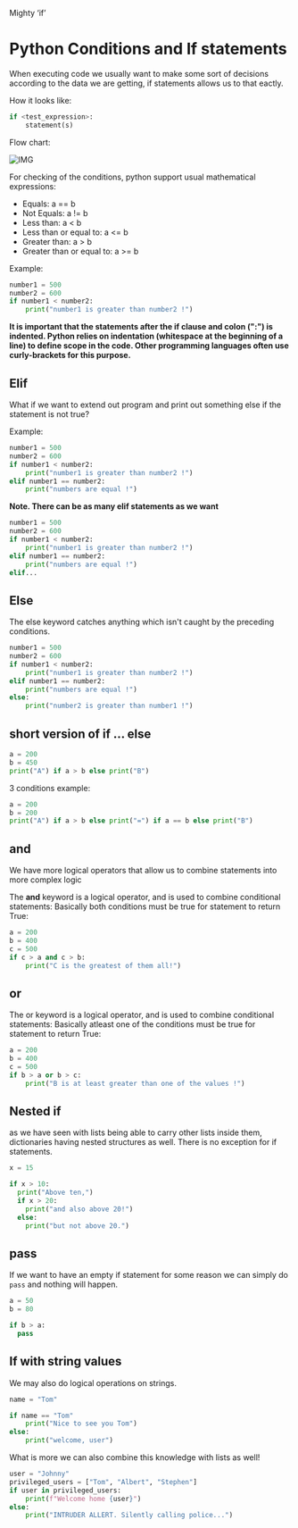 Mighty ‘if’

# Python Conditions and If statements

When executing code we usually want to make some sort of decisions according to the data we are getting, if statements allows us to that eactly.

How it looks like:
```python
if <test_expression>:
    statement(s)
```


Flow chart:

![IMG](https://github.com/CodeAcademy-Online/python-new-material/blob/master/images/if_else.webp)


For checking of the conditions, python support usual mathematical expressions:

* Equals: a == b
* Not Equals: a != b
* Less than: a < b
* Less than or equal to: a <= b
* Greater than: a > b
* Greater than or equal to: a >= b

Example:
```python
number1 = 500
number2 = 600
if number1 < number2:
    print("number1 is greater than number2 !")
```
**It is important that the statements after the if clause and colon (":") is indented. Python relies on indentation (whitespace at the beginning of a line) to define scope in the code. Other programming languages often use curly-brackets for this purpose.**

## Elif
What if we want to extend out program and print out something else if the statement is not true?

Example:

```python
number1 = 500
number2 = 600
if number1 < number2:
    print("number1 is greater than number2 !")
elif number1 == number2:
    print("numbers are equal !")
```

**Note. There can be as many elif statements as we want**

```python
number1 = 500
number2 = 600
if number1 < number2:
    print("number1 is greater than number2 !")
elif number1 == number2:
    print("numbers are equal !")
elif...
```

## Else

The else keyword catches anything which isn't caught by the preceding conditions.

```python
number1 = 500
number2 = 600
if number1 < number2:
    print("number1 is greater than number2 !")
elif number1 == number2:
    print("numbers are equal !")
else:
    print("number2 is greater than number1 !")
```

## short version of if ... else

```python
a = 200
b = 450
print("A") if a > b else print("B")
```

3 conditions example:

```python
a = 200
b = 200
print("A") if a > b else print("=") if a == b else print("B")
```

## and
We have more logical operators that allow us to combine statements into more complex logic

The **and** keyword is a logical operator, and is used to combine conditional statements:
Basically both conditions must be true for statement to return True:

```python
a = 200
b = 400
c = 500
if c > a and c > b:
    print("C is the greatest of them all!")
```

## or

The or keyword is a logical operator, and is used to combine conditional statements:
Basically atleast one of the conditions must be true for statement to return True:

```python
a = 200
b = 400
c = 500
if b > a or b > c:
    print("B is at least greater than one of the values !")
```

## Nested if

as we have seen with lists being able to carry other lists inside them, dictionaries having nested structures as well. There is no exception for if statements.

```python
x = 15

if x > 10:
  print("Above ten,")
  if x > 20:
    print("and also above 20!")
  else:
    print("but not above 20.")
```

## pass

If we want to have an empty if statement for some reason we can simply do `pass` and nothing will happen.
```python
a = 50
b = 80

if b > a:
  pass
```


## If with string values

We may also do logical operations on strings.

```python
name = "Tom"

if name == "Tom"
    print("Nice to see you Tom")
else:
    print("welcome, user")
```

What is more we can also combine this knowledge with lists as well!

```python
user = "Johnny"
privileged_users = ["Tom", "Albert", "Stephen"]
if user in privileged_users:
    print(f"Welcome home {user}")
else:
    print("INTRUDER ALLERT. Silently calling police...")
```



